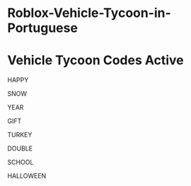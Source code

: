 # Roblox-Vehicle-Tycoon-in-Portuguese

# Vehicle Tycoon Codes Active

HAPPY

SNOW

YEAR

GIFT

TURKEY

DOUBLE

SCHOOL

HALLOWEEN
